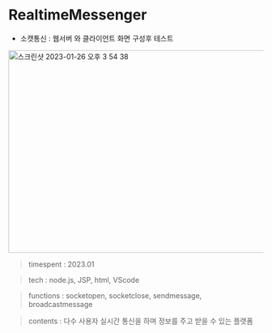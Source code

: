 # RealtimeMessenger

- 소캣통신 : 웹서버 와 클라이언트 화면 구성후 테스트

<img width="800" height="400" alt="스크린샷 2023-01-26 오후 3 54 38" src="https://user-images.githubusercontent.com/26247241/214777386-b4f42e85-6a16-4a2e-a9ed-aa9ca05ad41c.png">


> timespent : 2023.01

> tech : node.js, JSP, html, VScode

> functions : socketopen, socketclose, sendmessage, broadcastmessage

> contents : 다수 사용자 실시간 통신을 하며 정보를 주고 받을 수 있는 플랫폼
